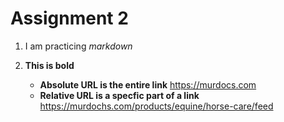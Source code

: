 # **Assignment 2**

 1. I am practicing *markdown*
 2. **This is bold**

    - **Absolute URL is the entire link**
      https://murdocs.com
    - **Relative URL is a specfic part of a link**
      https://murdochs.com/products/equine/horse-care/feed
